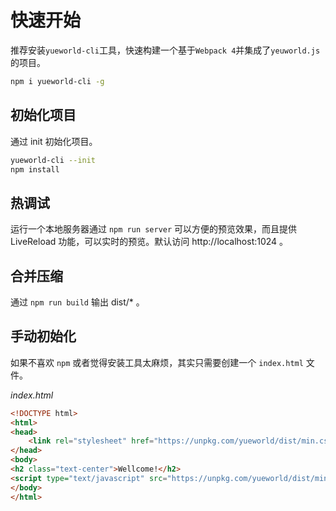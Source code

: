 # 快速开始

推荐安装`yueworld-cli`工具，快速构建一个基于`Webpack 4`并集成了`yeuworld.js`的项目。

```bash
npm i yueworld-cli -g
```

## 初始化项目

通过 init 初始化项目。

```bash
yueworld-cli --init
npm install
```

## 热调试

运行一个本地服务器通过 `npm run server` 可以方便的预览效果，而且提供 LiveReload 功能，可以实时的预览。默认访问 http://localhost:1024 。

## 合并压缩

通过 `npm run build` 输出 dist/* 。

## 手动初始化

如果不喜欢 `npm` 或者觉得安装工具太麻烦，其实只需要创建一个 `index.html` 文件。

*index.html*

```html
<!DOCTYPE html>
<html>
<head>
    <link rel="stylesheet" href="https://unpkg.com/yueworld/dist/min.css" type="text/css">
</head>
<body>
<h2 class="text-center">Wellcome!</h2>
<script type="text/javascript" src="https://unpkg.com/yueworld/dist/min.js"></script>
</body>
</html>
```